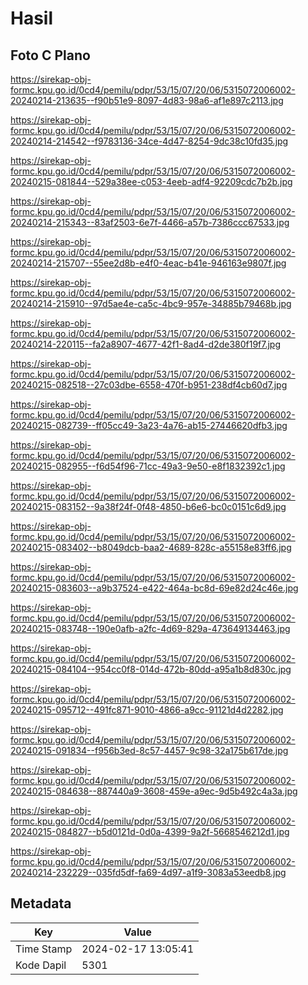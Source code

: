 # Hasil

## Foto C Plano

https://sirekap-obj-formc.kpu.go.id/0cd4/pemilu/pdpr/53/15/07/20/06/5315072006002-20240214-213635--f90b51e9-8097-4d83-98a6-af1e897c2113.jpg

https://sirekap-obj-formc.kpu.go.id/0cd4/pemilu/pdpr/53/15/07/20/06/5315072006002-20240214-214542--f9783136-34ce-4d47-8254-9dc38c10fd35.jpg

https://sirekap-obj-formc.kpu.go.id/0cd4/pemilu/pdpr/53/15/07/20/06/5315072006002-20240215-081844--529a38ee-c053-4eeb-adf4-92209cdc7b2b.jpg

https://sirekap-obj-formc.kpu.go.id/0cd4/pemilu/pdpr/53/15/07/20/06/5315072006002-20240214-215343--83af2503-6e7f-4466-a57b-7386ccc67533.jpg

https://sirekap-obj-formc.kpu.go.id/0cd4/pemilu/pdpr/53/15/07/20/06/5315072006002-20240214-215707--55ee2d8b-e4f0-4eac-b41e-946163e9807f.jpg

https://sirekap-obj-formc.kpu.go.id/0cd4/pemilu/pdpr/53/15/07/20/06/5315072006002-20240214-215910--97d5ae4e-ca5c-4bc9-957e-34885b79468b.jpg

https://sirekap-obj-formc.kpu.go.id/0cd4/pemilu/pdpr/53/15/07/20/06/5315072006002-20240214-220115--fa2a8907-4677-42f1-8ad4-d2de380f19f7.jpg

https://sirekap-obj-formc.kpu.go.id/0cd4/pemilu/pdpr/53/15/07/20/06/5315072006002-20240215-082518--27c03dbe-6558-470f-b951-238df4cb60d7.jpg

https://sirekap-obj-formc.kpu.go.id/0cd4/pemilu/pdpr/53/15/07/20/06/5315072006002-20240215-082739--ff05cc49-3a23-4a76-ab15-27446620dfb3.jpg

https://sirekap-obj-formc.kpu.go.id/0cd4/pemilu/pdpr/53/15/07/20/06/5315072006002-20240215-082955--f6d54f96-71cc-49a3-9e50-e8f1832392c1.jpg

https://sirekap-obj-formc.kpu.go.id/0cd4/pemilu/pdpr/53/15/07/20/06/5315072006002-20240215-083152--9a38f24f-0f48-4850-b6e6-bc0c0151c6d9.jpg

https://sirekap-obj-formc.kpu.go.id/0cd4/pemilu/pdpr/53/15/07/20/06/5315072006002-20240215-083402--b8049dcb-baa2-4689-828c-a55158e83ff6.jpg

https://sirekap-obj-formc.kpu.go.id/0cd4/pemilu/pdpr/53/15/07/20/06/5315072006002-20240215-083603--a9b37524-e422-464a-bc8d-69e82d24c46e.jpg

https://sirekap-obj-formc.kpu.go.id/0cd4/pemilu/pdpr/53/15/07/20/06/5315072006002-20240215-083748--190e0afb-a2fc-4d69-829a-473649134463.jpg

https://sirekap-obj-formc.kpu.go.id/0cd4/pemilu/pdpr/53/15/07/20/06/5315072006002-20240215-084104--954cc0f8-014d-472b-80dd-a95a1b8d830c.jpg

https://sirekap-obj-formc.kpu.go.id/0cd4/pemilu/pdpr/53/15/07/20/06/5315072006002-20240215-095712--491fc871-9010-4866-a9cc-91121d4d2282.jpg

https://sirekap-obj-formc.kpu.go.id/0cd4/pemilu/pdpr/53/15/07/20/06/5315072006002-20240215-091834--f956b3ed-8c57-4457-9c98-32a175b617de.jpg

https://sirekap-obj-formc.kpu.go.id/0cd4/pemilu/pdpr/53/15/07/20/06/5315072006002-20240215-084638--887440a9-3608-459e-a9ec-9d5b492c4a3a.jpg

https://sirekap-obj-formc.kpu.go.id/0cd4/pemilu/pdpr/53/15/07/20/06/5315072006002-20240215-084827--b5d0121d-0d0a-4399-9a2f-5668546212d1.jpg

https://sirekap-obj-formc.kpu.go.id/0cd4/pemilu/pdpr/53/15/07/20/06/5315072006002-20240214-232229--035fd5df-fa69-4d97-a1f9-3083a53eedb8.jpg


## Metadata

| Key        | Value               |
| ---------- | ------------------- |
| Time Stamp | 2024-02-17 13:05:41 |
| Kode Dapil | 5301                |



